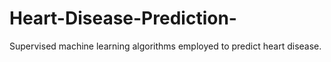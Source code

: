 # Heart-Disease-Prediction-
Supervised machine learning algorithms employed to predict heart disease.
